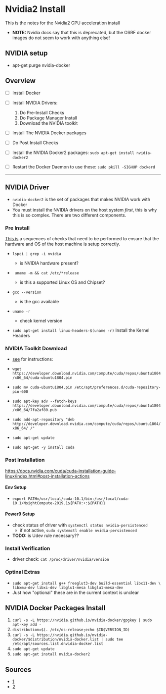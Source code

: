 # Nvidia2 Install

This is the notes for the Nvidia2 GPU acceleration install

- __NOTE:__ Nvidia docs say that this is deprecated, but the OSRF docker
  images do not seem to work with anything else!


## NVIDIA setup

- apt-get purge nvidia-docker

## Overview

- [ ] Install Docker

- [ ] Install NVIDIA Drivers:
    1. Do Pre-Install Checks
    2. Do Package Manager Install
    4. Download the NVIDIA toolkit

- [ ] Install The NVIDIA Docker packages

- [ ] Do Post Install Checks

- [ ] Install the NVIDIA Docker2 packages: `sudo apt-get install nvidia-docker2`

- [ ] Restart the Docker Daemon to use these: `sudo pkill -SIGHUP dockerd` 

------------------------------------------------------------------------------------------------------------------------
## NVIDIA Driver

- `nvidia-docker2` is the set of packages that makes NVIDIA work with Docker
- You must install the NVIDIA drivers on the host system _first_, this is why this is so complex. There are 
  two different components.


### Pre Install
[This is](https://docs.nvidia.com/cuda/cuda-installation-guide-linux/index.html#pre-installation-actions) 
a sequences of checks that need to be performed to ensure that 
the hardware and OS of the host machine is setup correctly.

- `lspci | grep -i nvidia`
    - is NVIDIA hardware present?
- ` uname -m && cat /etc/*release`
    - is this a supported Linux OS and Chipset?
- `gcc --version`
    - is the gcc available
- `uname -r`
    - check kernel version

- `sudo apt-get install linux-headers-$(uname -r)` Install the Kernel Headers


### NVIDIA Toolkit Download
- [see](https://developer.nvidia.com/cuda-downloads?target_os=Linux&target_arch=x86_64&target_distro=Ubuntu&target_version=1804&target_type=debnetwork) for instructions:

- `wget https://developer.download.nvidia.com/compute/cuda/repos/ubuntu1804/x86_64/cuda-ubuntu1804.pin`
- `sudo mv cuda-ubuntu1804.pin /etc/apt/preferences.d/cuda-repository-pin-600`
- `sudo apt-key adv --fetch-keys https://developer.download.nvidia.com/compute/cuda/repos/ubuntu1804/x86_64/7fa2af80.pub`
- `sudo add-apt-repository "deb http://developer.download.nvidia.com/compute/cuda/repos/ubuntu1804/x86_64/ /"`
- `sudo apt-get update`
- `sudo apt-get -y install cuda`

### Post Installation
https://docs.nvidia.com/cuda/cuda-installation-guide-linux/index.html#post-installation-actions

#### Env Setup
- `export PATH=/usr/local/cuda-10.1/bin:/usr/local/cuda-10.1/NsightCompute-2019.1${PATH:+:${PATH}}`

#### Power9 Setup
- check status of driver with `systemctl status nvidia-persistenced`
    - if not active, `sudo systemctl enable nvidia-persistenced`
- __TODO:__ is Udev rule necessary??

### Install Verification
- driver check: `cat /proc/driver/nvidia/version`

### Optinal Extras
- `sudo apt-get install g++ freeglut3-dev build-essential libx11-dev \
    libxmu-dev libxi-dev libglu1-mesa libglu1-mesa-dev`
- Just how "optional" these are in the current context is unclear

## NVIDIA Docker Packages Install
1. `curl -s -L https://nvidia.github.io/nvidia-docker/gpgkey | sudo apt-key add -`
2. `distribution=$(. /etc/os-release;echo $ID$VERSION_ID)`
3. `curl -s -L https://nvidia.github.io/nvidia-docker/$distribution/nvidia-docker.list | sudo tee /etc/apt/sources.list.dnvidia-docker.list`
4. `sudo apt-get update`
5. `sudo apt-get install nvidia-docker2`







## Sources

- [1](https://github.com/NVIDIA/nvidia-docker/wiki/Installation-(version-2.0))
- [2](https://docs.nvidia.com/cuda/cuda-installation-guide-linux/index.html#ubuntu-installation)